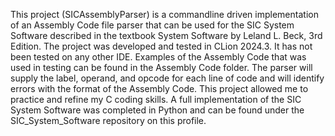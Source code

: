 This project (SICAssemblyParser) is a commandline driven implementation of an Assembly Code file parser
that can be used for the SIC System Software described in the textbook System Software by Leland L. Beck, 3rd Edition.
The project was developed and tested in CLion 2024.3. It has not been tested on any other IDE. 
Examples of the Assembly Code that was used in testing can be found in the Assembly Code folder.
The parser will supply the label, operand, and opcode for each line of code and will identify 
errors with the format of the Assembly Code. This project allowed me to practice and refine my C coding skills.
A full implementation of the SIC System Software was completed in Python and can be found under 
the SIC_System_Software repository on this profile.
